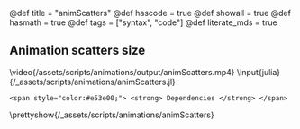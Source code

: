 @def title = "animScatters"
@def hascode = true
@def showall = true
@def hasmath = true
@def tags = ["syntax", "code"]
@def literate_mds = true

## Animation scatters size

\video{/assets/scripts/animations/output/animScatters.mp4}
\input{julia}{/_assets/scripts/animations/animScatters.jl}

~~~
<span style="color:#e53e00;"> <strong> Dependencies </strong> </span>
~~~

\prettyshow{/_assets/scripts/animations/animScatters}
